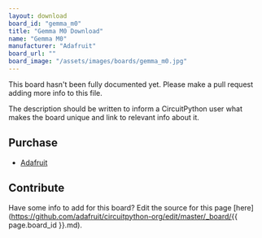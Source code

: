 ```yaml
---
layout: download
board_id: "gemma_m0"
title: "Gemma M0 Download"
name: "Gemma M0"
manufacturer: "Adafruit"
board_url: ""
board_image: "/assets/images/boards/gemma_m0.jpg"
---
```


This board hasn't been fully documented yet. Please make a pull request adding more info to this file.

The description should be written to inform a CircuitPython user what makes the board unique and link to relevant info about it.

## Purchase
* [Adafruit](https://www.adafruit.com/product/3501)

## Contribute

Have some info to add for this board? Edit the source for this page [here](https://github.com/adafruit/circuitpython-org/edit/master/_board/{{ page.board_id }}.md).

